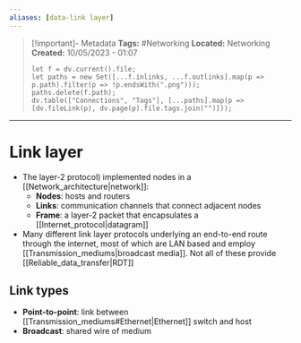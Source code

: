 ```yaml
---
aliases: [data-link layer]
---
```

> [!important]- Metadata
> **Tags:** #Networking 
> **Located:** Networking
> **Created:** 10/05/2023 - 01:07
> ```dataviewjs
> let f = dv.current().file;
> let paths = new Set([...f.inlinks, ...f.outlinks].map(p => p.path).filter(p => !p.endsWith(".png")));
> paths.delete(f.path);
> dv.table(["Connections", "Tags"], [...paths].map(p => [dv.fileLink(p), dv.page(p).file.tags.join("")]));
> ```

___
# Link layer
- The layer-2 protocol) implemented nodes in a [[Network_architecture|network]]:
    - **Nodes**: hosts and routers
    - **Links**: communication channels that connect adjacent nodes 
    - **Frame**: a layer-2 packet that encapsulates a [[Internet_protocol|datagram]] 
- Many different link layer protocols underlying an end-to-end route through the internet, most of which are LAN based and employ [[Transmission_mediums|broadcast media]]. Not all of these provide [[Reliable_data_transfer|RDT]]


## Link types 
- **Point-to-point**: link between [[Transmission_mediums#Ethernet|Ethernet]] switch and host 
- **Broadcast**: shared wire of medium 

